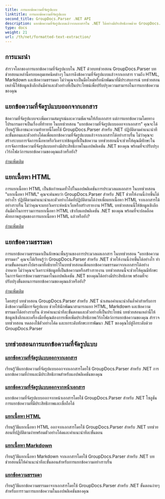 ```yaml
---
title: การแยกข้อความที่จัดรูปแบบ
linktitle: การแยกข้อความที่จัดรูปแบบ
second_title: GroupDocs.Parser .NET API
description: แยกข้อความที่จัดรูปแบบแล้วจากเอกสารใน .NET ได้อย่างมีประสิทธิภาพด้วย GroupDocs.Parser เรียนรู้การแยก HTML, Markdown และข้อความธรรมดาได้อย่างราบรื่น
type: docs
weight: 21
url: /th/net/formatted-text-extraction/
---
```


## การแนะนำ

สำรวจโลกของการแยกข้อความที่จัดรูปแบบใน .NET ด้วยบทช่วยสอน GroupDocs.Parser บทช่วยสอนเหล่านี้ครอบคลุมเทคนิคต่างๆ ในการดึงข้อความที่จัดรูปแบบแล้วจากเอกสาร รวมถึง HTML, Markdown และข้อความธรรมดา ไม่ว่าคุณจะเป็นมือใหม่หรือนักพัฒนาที่มีประสบการณ์ บทช่วยสอนเหล่านี้ให้ข้อมูลเชิงลึกอันมีค่าและตัวอย่างที่เป็นประโยชน์เพื่อปรับปรุงความสามารถในการแยกข้อความของคุณ

## แยกข้อความที่จัดรูปแบบออกจากเอกสาร

ข้อความที่จัดรูปแบบจะเพิ่มความสมบูรณ์และความชัดเจนให้กับเอกสาร แต่การแยกข้อความโดยทางโปรแกรมอาจเป็นเรื่องที่ท้าทาย ในบทช่วยสอน "แยกข้อความที่จัดรูปแบบออกจากเอกสาร" คุณจะได้เรียนรู้วิธีเอาชนะความท้าทายนี้โดยใช้ GroupDocs.Parser สำหรับ .NET ปฏิบัติตามคำแนะนำทีละขั้นตอนและตัวอย่างโค้ดเพื่อแยกข้อความที่จัดรูปแบบแล้วจากเอกสารได้อย่างราบรื่น ไม่ว่าคุณจะสร้างระบบการจัดการเนื้อหาหรือวิเคราะห์ข้อมูลที่เป็นข้อความ บทช่วยสอนนี้จะช่วยให้คุณมีทักษะในการจัดการข้อความที่จัดรูปแบบอย่างมีประสิทธิภาพในแอปพลิเคชัน .NET ของคุณ พร้อมที่จะปรับปรุงเวิร์กโฟลว์การแยกข้อความของคุณแล้วหรือยัง?

[อ่านเพิ่มเติม](./extract-formatted-text-from-document/)

## แยกเนื้อหา HTML

การแยกเนื้อหา HTML เป็นข้อกำหนดทั่วไปในแอปพลิเคชันการประมวลผลเอกสาร ในบทช่วยสอน "แยกเนื้อหา HTML" คุณจะค้นพบว่า GroupDocs.Parser สำหรับ .NET ช่วยให้งานนี้ง่ายขึ้นได้อย่างไร ปฏิบัติตามคำแนะนำและตัวอย่างโค้ดที่ปฏิบัติตามได้ง่ายเพื่อแยกเนื้อหา HTML จากเอกสารได้อย่างราบรื่น ไม่ว่าคุณจะแยกวิเคราะห์หน้าเว็บหรือสร้างรายงาน HTML บทช่วยสอนนี้ให้ข้อมูลเชิงลึกอันมีค่าในการรวมการแยกเนื้อหา HTML เข้ากับแอปพลิเคชัน .NET ของคุณ พร้อมที่จะปลดล็อคศักยภาพสูงสุดของการแยกเนื้อหา HTML แล้วหรือยัง?

[อ่านเพิ่มเติม](./extract-html-content/)

## แยกข้อความธรรมดา

การแยกข้อความธรรมดาเป็นลักษณะพื้นฐานของการประมวลผลเอกสาร ในบทช่วยสอน "แยกข้อความธรรมดา" คุณจะได้เรียนรู้ว่า GroupDocs.Parser สำหรับ .NET ช่วยให้งานนี้ง่ายขึ้นได้อย่างไร ทำตามขั้นตอนตรงไปตรงมาที่อธิบายไว้ในบทช่วยสอนเพื่อแยกข้อความธรรมดาจากเอกสารได้อย่างง่ายดาย ไม่ว่าคุณจะวิเคราะห์ข้อมูลที่เป็นข้อความหรือสร้างรายงาน บทช่วยสอนนี้จะช่วยให้คุณมีทักษะในการจัดการข้อความธรรมดาในแอปพลิเคชัน .NET ของคุณได้อย่างมีประสิทธิภาพ พร้อมที่จะปรับปรุงขั้นตอนการแยกข้อความของคุณแล้วหรือยัง?

[อ่านเพิ่มเติม](./extract-plain-text/)

โดยสรุป บทช่วยสอน GroupDocs.Parser สำหรับ .NET นำเสนอคำแนะนำอันล้ำค่าสำหรับการดึงข้อความที่มีการจัดรูปแบบ ช่วยให้นักพัฒนาสามารถแยก HTML, Markdown และข้อความธรรมดาได้อย่างราบรื่น ด้วยคำแนะนำทีละขั้นตอนและตัวอย่างที่เป็นประโยชน์ บทช่วยสอนเหล่านี้ให้ข้อมูลเชิงลึกและเครื่องมือที่คุณต้องการเพื่อเพิ่มประสิทธิภาพเวิร์กโฟลว์การแยกข้อความของคุณ สำรวจบทช่วยสอน ทดลองใช้ตัวอย่างโค้ด และยกระดับทักษะการพัฒนา .NET ของคุณไปสู่อีกระดับด้วย GroupDocs.Parser
## บทช่วยสอนการแยกข้อความที่จัดรูปแบบ
### [แยกข้อความที่จัดรูปแบบออกจากเอกสาร](./extract-formatted-text-from-document/)
เรียนรู้วิธีแยกข้อความที่จัดรูปแบบออกจากเอกสารโดยใช้ GroupDocs.Parser สำหรับ .NET การแยกข้อความที่ง่ายและมีประสิทธิภาพสำหรับแอปพลิเคชันของคุณ
### [แยกข้อความที่จัดรูปแบบออกจากหน้าเอกสาร](./extract-formatted-text-from-document-page/)
แยกข้อความที่จัดรูปแบบออกจากหน้าเอกสารโดยใช้ GroupDocs.Parser สำหรับ .NET โซลูชันการแยกข้อความที่มีประสิทธิภาพและเชื่อถือได้
### [แยกเนื้อหา HTML](./extract-html-content/)
เรียนรู้วิธีแยกเนื้อหา HTML ออกจากเอกสารโดยใช้ GroupDocs.Parser สำหรับ .NET บทช่วยสอนที่ปฏิบัติตามง่ายพร้อมตัวอย่างโค้ดและคำแนะนำทีละขั้นตอน
### [แยกเนื้อหา Markdown](./extract-markdown-content/)
เรียนรู้วิธีแยกเนื้อหา Markdown จากเอกสารโดยใช้ GroupDocs.Parser สำหรับ .NET บทช่วยสอนนี้ให้คำแนะนำทีละขั้นตอนสำหรับการแยกข้อความอย่างราบรื่น
### [แยกข้อความธรรมดา](./extract-plain-text/)
เรียนรู้วิธีแยกข้อความธรรมดาจากเอกสารโดยใช้ GroupDocs.Parser สำหรับ .NET ขั้นตอนง่ายๆ สำหรับการรวมการแยกข้อความในแอปพลิเคชันของคุณ